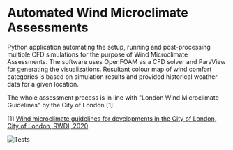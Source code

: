 # Automated Wind Microclimate Assessments
Python application automating the setup, running and post-processing multiple CFD simulations for the purpose of Wind Microclimate Assessments. The software uses OpenFOAM as a CFD solver and ParaView for generating the visualizations. Resultant colour map of wind comfort categories is based on simulation results and provided historical weather data for a given location.

The whole assessment process is in line with "London Wind Microclimate Guidelines" by the City of London [1].

[1] [Wind microclimate guidelines for developments in the City of London, City of London, RWDI, 2020](https://www.cityoflondon.gov.uk/assets/Services-Environment/wind-microclimate-guidelines.pdf)

![Tests](https://github.com/lampssy/automated-testing-template/actions/workflows/tests.yml/badge.svg)
